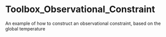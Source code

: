# Toolbox_Observational_Constraint
An example of how to construct an observational constraint, based on the global temperature
